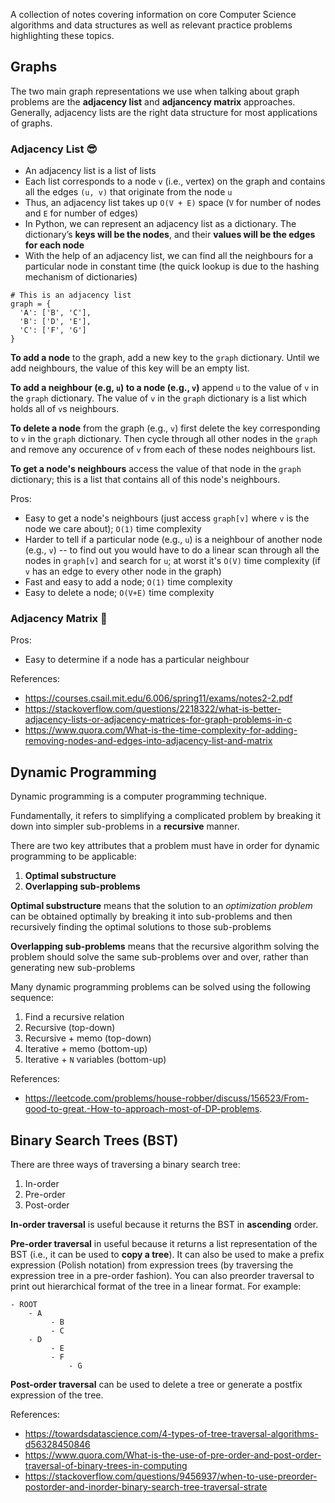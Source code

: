 A collection of notes covering information on core Computer Science algorithms and data structures as well as relevant practice problems highlighting these topics.

## Graphs 

The two main graph representations we use when talking about graph problems are the **adjacency list** and **adjancency matrix** approaches. Generally, adjacency lists are the right data structure for most applications of graphs.

### Adjacency List 😎

- An adjacency list is a list of lists
- Each list corresponds to a node `v` (i.e., vertex) on the graph and contains all the edges `(u, v)` that originate from the node `u`
- Thus, an adjacency list takes up `O(V + E)` space (`V` for number of nodes and `E` for number of edges)
- In Python, we can represent an adjacency list as a dictionary. The dictionary’s **keys will be the nodes**, and their **values will be the edges for each node**
- With the help of an adjacency list, we can find all the neighbours for a particular node in constant time (the quick lookup is due to the hashing mechanism of dictionaries)

```code
# This is an adjacency list
graph = {
  'A': ['B', 'C'],
  'B': ['D', 'E'],
  'C': ['F', 'G']
}
```

**To add a node** to the graph, add a new key to the `graph` dictionary. Until we add neighbours, the value of this key will be an empty list.

**To add a neighbour (e.g, `u`) to a node (e.g., `v`)** append `u` to the value of `v` in the `graph` dictionary. The value of `v` in the `graph` dictionary is a list which holds all of `v`s neighbours.

**To delete a node** from the graph (e.g., `v`) first delete the key corresponding to `v` in the `graph` dictionary. Then cycle through all other nodes in the `graph` and remove any occurence of `v` from each of these nodes neighbours list.

**To get a node's neighbours** access the value of that node in the `graph` dictionary; this is a list that contains all of this node's neighbours.

Pros:
- Easy to get a node's neighbours (just access `graph[v]` where `v` is the node we care about); `O(1)` time complexity
- Harder to tell if a particular node (e.g., `u`) is a neighbour of another node (e.g., `v`) -- to find out you would have to do a linear scan through all the nodes in `graph[v]` and search for `u`; at worst it's `O(V)` time complexity (if `v` has an edge to every other node in the graph)
- Fast and easy to add a node; `O(1)` time complexity
- Easy to delete a node; `O(V+E)` time complexity

### Adjacency Matrix 🧐

Pros:
- Easy to determine if a node has a particular neighbour

References:
- https://courses.csail.mit.edu/6.006/spring11/exams/notes2-2.pdf
- https://stackoverflow.com/questions/2218322/what-is-better-adjacency-lists-or-adjacency-matrices-for-graph-problems-in-c
- https://www.quora.com/What-is-the-time-complexity-for-adding-removing-nodes-and-edges-into-adjacency-list-and-matrix

## Dynamic Programming

Dynamic programming is a computer programming technique.

Fundamentally, it refers to simplifying a complicated problem by breaking it down into simpler sub-problems in a **recursive** manner.

There are two key attributes that a problem must have in order for dynamic programming to be applicable: 
1. **Optimal substructure**
2. **Overlapping sub-problems**

**Optimal substructure** means that the solution to an *optimization problem* can be obtained optimally by breaking it into sub-problems and then recursively finding the optimal solutions to those sub-problems

**Overlapping sub-problems** means that the recursive algorithm solving the problem should solve the same sub-problems over and over, rather than generating new sub-problems

Many dynamic programming problems can be solved using the following sequence:

1. Find a recursive relation
2. Recursive (top-down)
3. Recursive + memo (top-down)
4. Iterative + memo (bottom-up)
5. Iterative + `N` variables (bottom-up)

References:
- https://leetcode.com/problems/house-robber/discuss/156523/From-good-to-great.-How-to-approach-most-of-DP-problems.

## Binary Search Trees (BST)

There are three ways of traversing a binary search tree:
1. In-order
2. Pre-order
3. Post-order

**In-order traversal** is useful because it returns the BST in **ascending** order.

**Pre-order traversal** in useful because it returns a list representation of the BST (i.e., it can be used to **copy a tree**). It can also be used to make a prefix expression (Polish notation) from expression trees (by traversing the expression tree in a pre-order fashion). You can also preorder traversal to print out hierarchical format of the tree in a linear format. For example:

```code
- ROOT
    - A
         - B
         - C
    - D
         - E
         - F
             - G
```

**Post-order traversal** can be used to delete a tree or generate a postfix expression of the tree.

References:
- https://towardsdatascience.com/4-types-of-tree-traversal-algorithms-d56328450846
- https://www.quora.com/What-is-the-use-of-pre-order-and-post-order-traversal-of-binary-trees-in-computing
- https://stackoverflow.com/questions/9456937/when-to-use-preorder-postorder-and-inorder-binary-search-tree-traversal-strate
